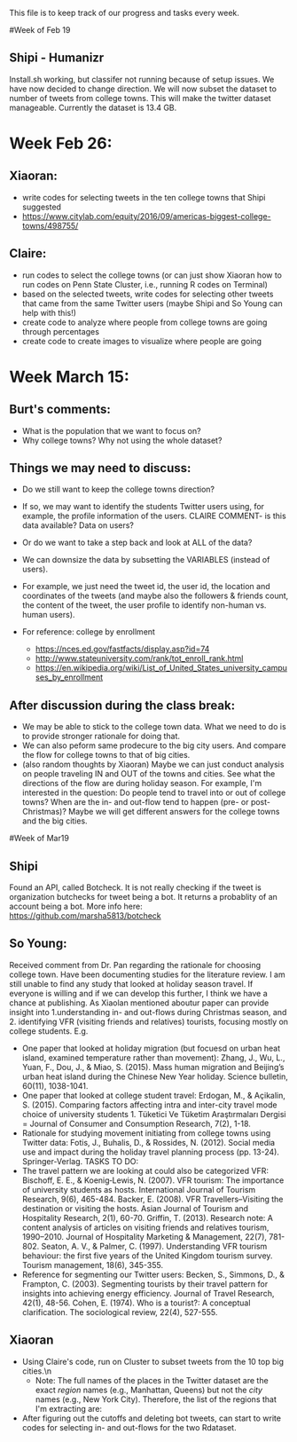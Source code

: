 This file is to keep track of our progress and tasks every week.

#Week of Feb 19
## Shipi - Humanizr 
Install.sh working, but classifer not running because of setup issues. 
We have now decided to change direction. 
We will now subset the dataset to number of tweets from college towns. 
This will make the twitter dataset manageable. Currently the dataset is 13.4 GB. 

# Week Feb 26:
## Xiaoran:
* write codes for selecting tweets in the ten college towns that Shipi suggested 
* https://www.citylab.com/equity/2016/09/americas-biggest-college-towns/498755/
## Claire:
* run codes to select the college towns 
(or can just show Xiaoran how to run codes on Penn State Cluster, i.e., running R codes on Terminal)
* based on the selected tweets, write codes for selecting other tweets that came 
		from the same Twitter users (maybe Shipi and So Young can help with this!)
* create code to analyze where people from college towns are going through percentages
* create code to create images to visualize where people are going

# Week March 15:
## Burt's comments:
* What is the population that we want to focus on?
* Why college towns? Why not using the whole dataset?
## Things we may need to discuss:
* Do we still want to keep the college towns direction? 
* If so, we may want to identify the students Twitter users using, for example, 
     the profile information of the users.
	CLAIRE COMMENT- is this data available? Data on users?

* Or do we want to take a step back and look at ALL of the data? 
* We can downsize the data by subsetting the VARIABLES (instead of users). 
* For example, we just need the tweet id, the user id, the location and coordinates of the tweets 
	(and maybe also the followers & friends count, the content of the tweet, 
	the user profile to identify non-human vs. human users).
* For reference: college by enrollment 
	- https://nces.ed.gov/fastfacts/display.asp?id=74
	- http://www.stateuniversity.com/rank/tot_enroll_rank.html
	- https://en.wikipedia.org/wiki/List_of_United_States_university_campuses_by_enrollment
## After discussion during the class break:
* We may be able to stick to the college town data. 
	What we need to do is to provide stronger rationale for doing that.
* We can also peform same prodecure to the big city users. 
	And compare the flow for college towns to that of big cities.
* (also random thoughts by Xiaoran) Maybe we can just conduct analysis on people traveling 
	IN and OUT of the towns and cities. 
	See what the directions of the flow are during holiday season. 
	For example, I'm interested in the question: 
	Do people tend to travel into or out of college towns? 
	When are the in- and out-flow tend to happen (pre- or post-Christmas)? 
	Maybe we will get different answers for the college towns and the big cities.

#Week of Mar19
## Shipi
Found an API, called Botcheck. 
	It is not really checking if the tweet is organization butchecks for tweet being a bot. 
	It returns a probablity of an account being a bot. 
	More info here: https://github.com/marsha5813/botcheck
## So Young:
Received comment from Dr. Pan regarding the rationale for choosing college town. Have been documenting studies for the literature review. I am still unable to find any study that looked at holiday season travel. If everyone is willing and if we can develop this further, I think we have a chance at publishing. As Xiaolan mentioned aboutur paper can provide insight into 1.understanding in- and out-flows during Christmas season, and 2. identifying VFR (visiting friends and relatives) tourists, focusing mostly on college students.
E.g. 
* One paper that looked at holiday migration (but focuesd on urban heat island, examined temperature rather than movement): Zhang, J., Wu, L., Yuan, F., Dou, J., & Miao, S. (2015). Mass human migration and Beijing’s urban heat island during the Chinese New Year holiday. Science bulletin, 60(11), 1038-1041.
* One paper that looked at college student travel: Erdogan, M., & Açikalin, S. (2015). Comparing factors affecting intra and inter-city travel mode choice of university students 1. Tüketici Ve Tüketim Araştırmaları Dergisi = Journal of Consumer and Consumption Research, 7(2), 1-18. 
* Rationale for studying movement initiating from college towns using Twitter data: Fotis, J., Buhalis, D., & Rossides, N. (2012). Social media use and impact during the holiday travel planning process (pp. 13-24). Springer-Verlag.
TASKS TO DO:
* The travel pattern we are looking at could also be categorized VFR:
Bischoff, E. E., & Koenig‐Lewis, N. (2007). VFR tourism: The importance of university students as hosts. International Journal of Tourism Research, 9(6), 465-484.
Backer, E. (2008). VFR Travellers–Visiting the destination or visiting the hosts. Asian Journal of Tourism and Hospitality Research, 2(1), 60-70.
Griffin, T. (2013). Research note: A content analysis of articles on visiting friends and relatives tourism, 1990–2010. Journal of Hospitality Marketing & Management, 22(7), 781-802.
Seaton, A. V., & Palmer, C. (1997). Understanding VFR tourism behaviour: the first five years of the United Kingdom tourism survey. Tourism management, 18(6), 345-355.
* Reference for segmenting our Twitter users: 
Becken, S., Simmons, D., & Frampton, C. (2003). Segmenting tourists by their travel pattern for insights into achieving energy efficiency. Journal of Travel Research, 42(1), 48-56.
Cohen, E. (1974). Who is a tourist?: A conceptual clarification. The sociological review, 22(4), 527-555.
## Xiaoran
* Using Claire's code, run on Cluster to subset tweets from the 10 top big cities.\n
	- Note: The full names of the places in the Twitter dataset are the exact *region* names (e.g., Manhattan, Queens) but not the *city* names (e.g., New York City). Therefore, the list of the regions that I'm extracting are:
* After figuring out the cutoffs and deleting bot tweets, can start to write codes for selecting in- and out-flows for the two Rdataset.
